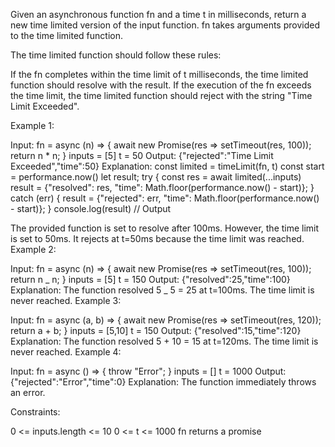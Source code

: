 Given an asynchronous function fn and a time t in milliseconds, return a new time limited version of the input function. fn takes arguments provided to the time limited function.

The time limited function should follow these rules:

If the fn completes within the time limit of t milliseconds, the time limited function should resolve with the result.
If the execution of the fn exceeds the time limit, the time limited function should reject with the string "Time Limit Exceeded".

Example 1:

Input:
fn = async (n) => {
await new Promise(res => setTimeout(res, 100));
return n \* n;
}
inputs = [5]
t = 50
Output: {"rejected":"Time Limit Exceeded","time":50}
Explanation:
const limited = timeLimit(fn, t)
const start = performance.now()
let result;
try {
const res = await limited(...inputs)
result = {"resolved": res, "time": Math.floor(performance.now() - start)};
} catch (err) {
result = {"rejected": err, "time": Math.floor(performance.now() - start)};
}
console.log(result) // Output

The provided function is set to resolve after 100ms. However, the time limit is set to 50ms. It rejects at t=50ms because the time limit was reached.
Example 2:

Input:
fn = async (n) => {
await new Promise(res => setTimeout(res, 100));
return n _ n;
}
inputs = [5]
t = 150
Output: {"resolved":25,"time":100}
Explanation:
The function resolved 5 _ 5 = 25 at t=100ms. The time limit is never reached.
Example 3:

Input:
fn = async (a, b) => {
await new Promise(res => setTimeout(res, 120));
return a + b;
}
inputs = [5,10]
t = 150
Output: {"resolved":15,"time":120}
Explanation:
​​​​The function resolved 5 + 10 = 15 at t=120ms. The time limit is never reached.
Example 4:

Input:
fn = async () => {
throw "Error";
}
inputs = []
t = 1000
Output: {"rejected":"Error","time":0}
Explanation:
The function immediately throws an error.

Constraints:

0 <= inputs.length <= 10
0 <= t <= 1000
fn returns a promise
